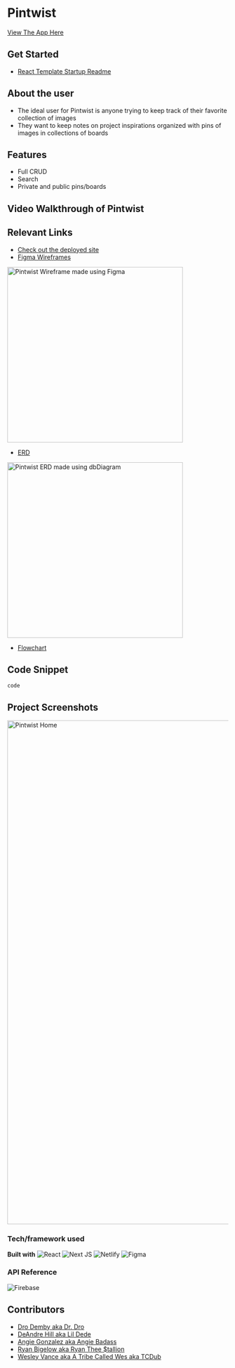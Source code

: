 # Pintwist
[View The App Here](https://pintwist.netlify.app/)

## Get Started
- [React Template Startup Readme](./templateReadMe.md)

## About the user
- The ideal user for Pintwist is anyone trying to keep track of their favorite collection of images
- They want to keep notes on project inspirations organized with pins of images in collections of boards

## Features
- Full CRUD
- Search
- Private and public pins/boards

## Video Walkthrough of Pintwist


## Relevant Links
- [Check out the deployed site](https://pintwist.netlify.app/)
- [Figma Wireframes](https://www.figma.com/file/WFw7x0oOBQEP4dRlcJmP9n/View-Pins%2FView-Community-Pins?node-id=0%3A1&t=jirkmuw0a5ElQ3E9-0)

<img width="400" alt="Pintwist Wireframe made using Figma" src="https://user-images.githubusercontent.com/114124374/215930863-2d30d1c5-e98f-45f2-8680-153095f64ff4.png">

- [ERD](https://dbdiagram.io/d/63d9b220296d97641d7d82da)

<img width="400" alt="Pintwist ERD made using dbDiagram" src="https://user-images.githubusercontent.com/114124374/216207529-5a8829d8-b70b-40bc-86f5-d419523997b7.png">

- [Flowchart](https://docs.google.com/presentation/d/14K_78brmF34xRmJyRNIkDXiTfvUEtoJqHEhZ1VRxHyk/edit?usp=sharing)

## Code Snippet
```
code
```

## Project Screenshots
<img width="1148" alt="Pintwist Home" src="https://user-images.githubusercontent.com/114124374/218232164-e926bcc1-e2f0-4c58-b63f-dca98d978a07.png">

### Tech/framework used
**Built with** 
![React](https://img.shields.io/badge/react-%2320232a.svg?style=for-the-badge&logo=react&logoColor=%2361DAFB)
![Next JS](https://img.shields.io/badge/Next-black?style=for-the-badge&logo=next.js&logoColor=white)
![Netlify](https://img.shields.io/badge/netlify-%23000000.svg?style=for-the-badge&logo=netlify&logoColor=#00C7B7)
![Figma](https://img.shields.io/badge/figma-%23F24E1E.svg?style=for-the-badge&logo=figma&logoColor=white)

### API Reference
![Firebase](https://img.shields.io/badge/firebase-%23039BE5.svg?style=for-the-badge&logo=firebase)

## Contributors

- [Dro Demby aka Dr. Dro](https://github.com/champayneblk)
- [DeAndre Hill aka Lil Dede](https://github.com/Dede-Git)
- [Angie Gonzalez aka Angie Badass](https://github.com/AngieMGonzalez)
- [Ryan Bigelow aka Ryan Thee $tallion](https://github.com/ryanmbigelow)
- [Wesley Vance aka A Tribe Called Wes aka TCDub](https://github.com/wesleybvance)
